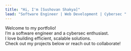 ```yaml
---
title: "Hi, I'm [Sushovan Shakya]"
lead: "Software Engineer | Web Development | Cybersec "
---
```

Welcome to my portfolio! \
I’m a software engineer and a cybersec enthusiast.\
I love building efficient, scalable solutions. \
Check out my projects below or reach out to collaborate!